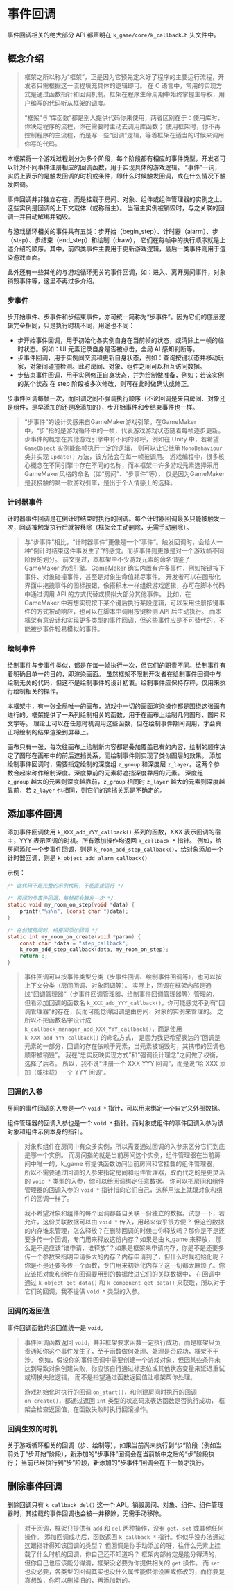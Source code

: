 
# 事件回调

事件回调相关的绝大部分 API 都声明在 `k_game/core/k_callback.h` 头文件中。

## 概念介绍

> 框架之所以称为“框架”，正是因为它预先定义好了程序的主要运行流程，开发者只需根据这一流程填充具体的逻辑即可。
> 在 C 语言中，常用的实现方式是通过函数指针和回调机制。框架在程序生命周期中始终掌握主导权，用户编写的代码听从框架的调度。
> 
> “框架”与“库函数”都是别人提供代码你来使用，两者区别在于：使用库时，你决定程序的流程，你在需要时主动去调用库函数；
> 使用框架时，你不再控制程序的主流程，而是写一些“回调”逻辑，等着框架在适当的时候来调用你写的代码。

本框架将一个游戏过程划分为多个阶段，每个阶段都有相应的事件类型，开发者可以针对不同事件注册相应的回调函数，用于实现具体的游戏逻辑。
“事件”一词，实质上表示的是触发回调的时机或条件，即什么时候触发回调，或在什么情况下触发回调。

事件回调并非独立存在，而是挂载于房间、对象、组件或组件管理器的实例之上。这些实例是回调的上下文载体（或称宿主）。
当宿主实例被销毁时，与之关联的回调一并自动解绑并销毁。

与游戏循环相关的事件共有五类：步开始（begin_step）、计时器（alarm）、步（step）、步结束（end_step）和绘制（draw），
它们在每帧中的执行顺序就是上述介绍的顺序。其中，前四类事件主要用于更新游戏逻辑，最后一类事件则用于渲染游戏画面。

此外还有一些其他的与游戏循环无关的事件回调，如：进入、离开房间事件，对象销毁事件等，这里不再过多介绍。

### 步事件

步开始事件、步事件和步结束事件，亦可统一简称为“步事件”。因为它们的底层逻辑完全相同，只是执行时机不同，用途也不同：
- 步开始事件回调，用于初始化各实例自身在当前帧的状态，或清除上一帧的临时状态。例如：UI 元素记录自身是否被点击，全局 AI 感知判断等。
- 步事件回调，用于实例间交流和更新自身状态，例如：查询按键状态并移动玩家，对象间碰撞检测。此时房间、对象、组件之间可以相互访问数据。
- 步结束事件回调，用于实例修正自身状态，并为绘制做准备，例如：若该实例的某个状态 在 step 阶段被多次修改，则可在此时做确认或修正。

步事件回调每帧一次，而回调之间不强调执行顺序（不论回调是来自房间、对象还是组件，是早添加的还是晚添加的），步开始事件和步结束事件也一样。

> “步事件”的设计灵感来自GameMaker游戏引擎。在GameMaker中，“步”指的是游戏循环中的一帧，代表游戏游戏状态随着每帧逐步更新。
> 步事件的概念在其他游戏引擎中有不同的称呼，例如在 Unity 中，若希望 `GameObject` 实例能每帧执行一定的逻辑，
> 则可以让它继承 `MonoBehaviour` 类并实现 `Update()` 方法，该方法会在每一帧被调用。
> 游戏编程中，很多核心概念在不同引擎中存在不同的名称，而本框架中许多游戏元素选择采用GameMaker风格的命名（如“房间”、“步事件”等），
> 仅是因为GameMaker是我接触的第一款游戏引擎，是出于个人情感上的选择。

### 计时器事件

计时器事件回调是在倒计时结束时执行的回调。每个计时器回调最多只能被触发一次，回调被触发执行后就被移除（框架会主动删除，无需手动删除）。

> 与“步事件”相比，“计时器事件”更像是一个“事件”。触发回调时，会给人一种“倒计时结束这件事发生了”的感觉。而步事件则更像是对一个游戏帧不同阶段的划分。
> 前文提过，本框架中不少游戏元素的命名借鉴了 GameMaker 游戏引擎。GameMaker 确实内置有许多事件，例如按键按下事件、对象碰撞事件，甚至是对象生命值耗尽事件。
> 开发者可以在图形化界面中拖拽事件的图标按钮，像搭积木一样组织游戏逻辑，亦可在脚本代码中通过调用 API 的方式代替或模拟大部分其他事件。
> 比如，在 GameMaker 中若想实现按下某个键后执行某段逻辑，可以采用注册按键事件的方式被动响应，也可以在脚本中调用按键检测 API 后主动执行。
> 而本框架有意设计和实现更多类型的事件回调，但这些事件应是不可替代的，不能被步事件轻易模拟的事件。

### 绘制事件

绘制事件与步事件类似，都是在每一帧执行一次，但它们的职责不同。绘制事件有着明确且单一的目的，即渲染画面。
虽然框架不限制开发者在绘制事件回调中与绘制无关的代码，但这不是绘制事件的设计初衷。绘制事件应保持存粹，仅用来执行绘制相关的操作。

本框架中，有一张全局唯一的画布，游戏中一切的画面渲染操作都是围绕这张画布进行的。框架提供了一系列绘制相关的函数，用于在画布上绘制几何图形、图片和文字等。
理论上可以在任意时机调用这些函数，但在绘制事件期间调用，才会真正将绘制的结果渲染到屏幕上。

画布只有一张，每次往画布上绘制新内容都是叠加覆盖已有的内容，绘制的顺序决定了图形在画布中的前后遮挡关系，而绘制事件则实现了类似图层的效果。
添加绘制事件回调时，需要指定绘制的深度组 `z_group` 和深度层 `z_layer`。这两个参数合起来称作绘制深度。深度靠前的元素将遮挡深度靠后的元素。
深度组 `z_group` 越大的元素则深度越靠前，`z_group` 相同时 `z_layer` 越大的元素则深度越靠前，若 `z_layer` 也相同，则它们的遮挡关系是不确定的。

## 添加事件回调

添加事件回调使用 `k_XXX_add_YYY_callback()` 系列的函数，XXX 表示回调的宿主，YYY 表示回调的时机。所有添加操作均返回 `k_callback *` 指针。
例如，给房间添加一个步事件回调，则是 `k_room_add_step_callback()`，给对象添加一个计时器回调，则是 `k_object_add_alarm_callback()`

示例：
```C
/* 此代码不是完整的示例代码，不能直接运行 */

/* 房间的步事件回调，每帧都会触发一次 */
static void my_room_on_step(void *data) {
    printf("%s\n", (const char *)data);
}

/* 在创建房间时，给房间添加回调 */
static int my_room_on_create(void *param) {
    const char *data = "step_callback";
    k_room_add_step_callback(data, my_room_on_step);
    return 0;
}
```

> 事件回调可以按事件类型分类（步事件回调、绘制事件回调等），也可以按上下文分类（房间回调、对象回调等）。
> 实际上，回调在框架内部是通过“回调管理器”（步事件回调管理器、绘制事件回调管理器等）管理的，
> 但看添加回调的函数名 `k_XXX_add_YYY_callback()`，你可能感觉不到有“回调管理器”的存在，反而可能觉得回调是由房间、对象的实例来管理的。
> 之所以不把函数名字设计成 `k_callback_manager_add_XXX_YYY_callback()`，而是使用 `k_XXX_add_YYY_callback()` 的命名方式，
> 是因为我更希望表达的“回调是元素的一部分，回调的存在依赖于元素，当元素被销毁时，其携带的回调也顺带被销毁”。
> 我在“忠实反映实现方式”和“强调设计理念”之间做了权衡，选择了后者。
> 所以，我不说“注册一个 XXX YYY 回调”，而是说“给 XXX 添加（或挂载）一个 YYY 回调”。

### 回调的入参

房间的事件回调的入参是一个 `void *` 指针，可以用来绑定一个自定义外部数据。

组件管理器的回调入参也是一个 `void *` 指针。而对象或组件的事件回调入参为该对象和组件示例本身的指针。

> 对象和组件在房间中有众多实例，所以需要通过回调的入参来区分它们到底是哪一个实例。
> 而房间指的就是当前房间这个实例，组件管理器在当前房间中唯一的，k_game 有提供函数访问当前房间和它挂载的组件管理器，
> 所以不需要通过回调的入参来指定房间和组件管理器，取而代之的是更灵活的 `void *` 类型的入参，你可以给回调绑定任意数据。
> 你可以把房间和组件管理器的回调入参的 `void *` 指针指向它们自己，这样用法上就跟对象和组件的回调一样了。
> 
> 我不希望对象和组件的每个回调都各自关联一份独立的数据。试想一下，若允许，这份关联数据可以由 `void *` 传入，用起来似乎很方便？
> 但这份数据的内存谁来管理，怎么释放？在删除回调的时候由你释放吗？那你是不是还要多传一个回调，专门用来释放这份内存？如果是由 k_game 来释放，
> 那么是不是应该“谁申请，谁释放”？如果是框架来申请内存，你是不是还要多传一个参数来指明申请多大的内存？内存申请到了，但什么时候初始化呢？
> 你是不是还要多传一个函数，专门用来初始化内存？这一切都太麻烦了。你应该把对象和组件在回调要用到的数据放进它们的关联数据中，
> 在回调中通过 `k_object_get_data()` 和 `k_component_get_data()` 来获取，所以对于它们的回调，我不提供 `void *` 类型的入参。

### 回调的返回值

事件回调函数的返回值统一是 `void`。

> 事件回调函数返回 `void`，并非框架要求函数一定执行成功，而是框架只负责通知你这个事件发生了，至于函数做何处理、处理是否成功，框架不干涉。
> 例如，假设你的事件回调中需要创建一个游戏对象，但因某些条件未达到导致对象创建失败，你应该自行通过标志位或其他状态变量来延迟重试或切换失败逻辑，
> 而不是指望通过函数返回值让框架帮你处理。
> 
> 游戏初始化时执行的回调 `on_start()`，和创建房间时执行的回调 `on_create()`，都通过返回 `int` 类型的状态码来表达函数是否执行成功，
> 框架会检查返回值，在函数失败时执行回滚操作。

### 回调生效的时机

关于游戏循环相关的回调（步、绘制等），如果当前尚未执行到“步”阶段（例如当前处于“步开始”阶段），新添加的“步事件”回调会在当前帧中之后的“步”阶段执行；
当前已经执行到“步”阶段，新添加的“步事件”回调会在下一帧才执行。

## 删除事件回调

删除回调只有 `k_callback_del()` 这一个 API。销毁房间、对象、组件、组件管理器时，其挂载的事件回调也会被一并移除，无需手动移除。

> 对于回调，框架只提供有 `add` 和 `del` 两种操作，没有 `get`、`set` 或其他任何操作。
> 添加回调成功后，函数返回 `k_callback *` 指针。你似乎没办法通过这跟指针得知该回调的类型？
> 但回调是你手动添加的呀，往什么元素上挂载了什么时机的回调，你自己还不知道吗？
> 框架内部肯定是能分得清的，但你自己也应该能分得清，框架没必要为你提供相关的 `get` 操作。
> 而 `set` 也没必要，各类型的回调其实也没什么属性能供你设置或修改的，而你要是真想改，你可以删掉旧的，再添加新的。

